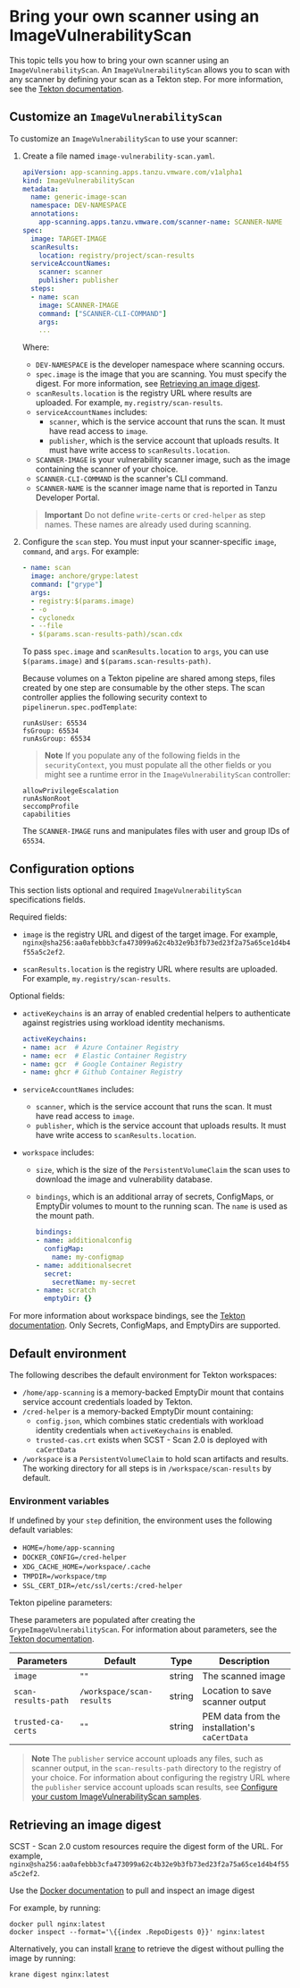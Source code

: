 # Bring your own scanner using an ImageVulnerabilityScan

This topic tells you how to bring your own scanner using an `ImageVulnerabilityScan`. An
`ImageVulnerabilityScan` allows you to scan with any scanner by defining your scan as a Tekton step.
For more information, see the
[Tekton documentation](https://tekton.dev/docs/pipelines/tasks/#defining-steps).

## <a id="sample-img-vuln"></a> Customize an `ImageVulnerabilityScan`

To customize an `ImageVulnerabilityScan` to use your scanner:

1. Create a file named `image-vulnerability-scan.yaml`.

    ```yaml
    apiVersion: app-scanning.apps.tanzu.vmware.com/v1alpha1
    kind: ImageVulnerabilityScan
    metadata:
      name: generic-image-scan
      namespace: DEV-NAMESPACE
      annotations:
        app-scanning.apps.tanzu.vmware.com/scanner-name: SCANNER-NAME
    spec:
      image: TARGET-IMAGE
      scanResults:
        location: registry/project/scan-results
      serviceAccountNames:
        scanner: scanner
        publisher: publisher
      steps:
      - name: scan
        image: SCANNER-IMAGE
        command: ["SCANNER-CLI-COMMAND"]
        args:
        ...
    ```

   Where:

   - `DEV-NAMESPACE` is the developer namespace where scanning occurs.
   - `spec.image` is the image that you are scanning. You must specify the digest. For more
     information, see
     [Retrieving an image digest](ivs-custom-samples.hbs.md#retrieving-an-image-digest).
   - `scanResults.location` is the registry URL where results are uploaded. For example,
     `my.registry/scan-results`.
   - `serviceAccountNames` includes:
     - `scanner`, which is the service account that runs the scan. It must have read access to
       `image`.
     - `publisher`, which is the service account that uploads results. It must have write access to
       `scanResults.location`.
   - `SCANNER-IMAGE` is your vulnerability scanner image, such as the image containing the scanner
     of your choice.
   - `SCANNER-CLI-COMMAND` is the scanner's CLI command.
   - `SCANNER-NAME` is the scanner image name that is reported in Tanzu Developer Portal.

   > **Important** Do not define `write-certs` or `cred-helper` as step names. These names are
   > already used during scanning.

2. Configure the `scan` step. You must input your scanner-specific `image`, `command`, and `args`.
   For example:

    ```yaml
    - name: scan
      image: anchore/grype:latest
      command: ["grype"]
      args:
      - registry:$(params.image)
      - -o
      - cyclonedx
      - --file
      - $(params.scan-results-path)/scan.cdx
    ```

   To pass `spec.image` and `scanResults.location` to `args`, you can use `$(params.image)` and
   `$(params.scan-results-path)`.

   Because volumes on a Tekton pipeline are shared among steps, files created by one step are
   consumable by the other steps. The scan controller applies the following security context to
   `pipelinerun.spec.podTemplate`:

   ```console
   runAsUser: 65534
   fsGroup: 65534
   runAsGroup: 65534
   ```

   > **Note** If you populate any of the following fields in the `securityContext`, you must
   > populate all the other fields or you might see a runtime error in the `ImageVulnerabilityScan`
   > controller:

   ```console
   allowPrivilegeEscalation
   runAsNonRoot
   seccompProfile
   capabilities
   ```

   The `SCANNER-IMAGE` runs and manipulates files with user and group IDs of `65534`.

## <a id="img-vuln-config-options"></a> Configuration options

This section lists optional and required `ImageVulnerabilityScan` specifications fields.

Required fields:

- `image` is the registry URL and digest of the target image. For example,
  `nginx@sha256:aa0afebbb3cfa473099a62c4b32e9b3fb73ed23f2a75a65ce1d4b4f55a5c2ef2`.

- `scanResults.location` is the registry URL where results are uploaded. For example,
  `my.registry/scan-results`.

Optional fields:

- `activeKeychains` is an array of enabled credential helpers to authenticate against registries
  using workload identity mechanisms.

    ```yaml
    activeKeychains:
    - name: acr  # Azure Container Registry
    - name: ecr  # Elastic Container Registry
    - name: gcr  # Google Container Registry
    - name: ghcr # Github Container Registry
    ```

- `serviceAccountNames` includes:
  - `scanner`, which is the service account that runs the scan. It must have read access to `image`.
  - `publisher`, which is the service account that uploads results. It must have write access to
    `scanResults.location`.
- `workspace` includes:
  - `size`, which is the size of the `PersistentVolumeClaim` the scan uses to download the image and
    vulnerability database.
  - `bindings`, which is an additional array of secrets, ConfigMaps, or EmptyDir volumes to mount to
    the running scan. The `name` is used as the mount path.

    ```yaml
    bindings:
    - name: additionalconfig
      configMap:
        name: my-configmap
    - name: additionalsecret
      secret:
        secretName: my-secret
    - name: scratch
      emptyDir: {}
    ```

For more information about workspace bindings, see the
[Tekton documentation](https://tekton.dev/docs/pipelines/workspaces/#using-other-types-of-volumesources).
Only Secrets, ConfigMaps, and EmptyDirs are supported.

## <a id="default-env"></a> Default environment

The following describes the default environment for Tekton workspaces:

- `/home/app-scanning` is a memory-backed EmptyDir mount that contains service account credentials
  loaded by Tekton.
- `/cred-helper` is a memory-backed EmptyDir mount containing:
  - `config.json`, which combines static credentials with workload identity credentials when
    `activeKeychains` is enabled.
  - `trusted-cas.crt` exists when SCST - Scan 2.0 is deployed with `caCertData`
- `/workspace` is a `PersistentVolumeClaim` to hold scan artifacts and results. The working
  directory for all steps is in `/workspace/scan-results` by default.

### <a id="env-variables"></a> Environment variables

If undefined by your `step` definition, the environment uses the following default variables:

- `HOME=/home/app-scanning`
- `DOCKER_CONFIG=/cred-helper`
- `XDG_CACHE_HOME=/workspace/.cache`
- `TMPDIR=/workspace/tmp`
- `SSL_CERT_DIR=/etc/ssl/certs:/cred-helper`

Tekton pipeline parameters:

These parameters are populated after creating the `GrypeImageVulnerabilityScan`. For information
about parameters, see the
[Tekton documentation](https://tekton.dev/docs/pipelines/pipelines/#specifying-parameters).

| Parameters          | Default                   | Type   | Description                                   |
|---------------------|---------------------------|--------|-----------------------------------------------|
| `image`             | `""`                      | string | The scanned image                             |
| `scan-results-path` | `/workspace/scan-results` | string | Location to save scanner output               |
| `trusted-ca-certs`  | `""`                      | string | PEM data from the installation's `caCertData` |

> **Note** The `publisher` service account uploads any files, such as scanner output, in the
> `scan-results-path` directory to the registry of your choice. For information about configuring
> the registry URL where the `publisher` service account uploads scan results, see
> [Configure your custom ImageVulnerabilityScan samples](ivs-custom-samples.hbs.md#use-samples).

## <a id="retrieve-digest"></a> Retrieving an image digest

SCST - Scan 2.0 custom resources require the digest form of the URL. For example,
`nginx@sha256:aa0afebbb3cfa473099a62c4b32e9b3fb73ed23f2a75a65ce1d4b4f55a5c2ef2`.

Use the [Docker documentation](https://docs.docker.com/engine/install/) to pull and inspect an image
digest

For example, by running:

```console
docker pull nginx:latest
docker inspect --format='\{{index .RepoDigests 0}}' nginx:latest
```

Alternatively, you can install
[krane](https://github.com/google/go-containerregistry/tree/main/cmd/krane) to retrieve the digest
without pulling the image by running:

```console
krane digest nginx:latest
```
